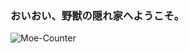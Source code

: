 ### おいおい、野獣の隠れ家へようこそ。
![Moe-Counter](https://count.getloli.com/get/@Akari%20Azusagawa?theme=rule34)
  
<!-- ### Github stats  
[![akari](https://raw.githubusercontent.com/whyakari/whyakari/master/generated/overview.svg)](https://github.com/whyakari)
[![akari](https://raw.githubusercontent.com/whyakari/whyakari/master/generated/languages.svg)](https://github.com/whyakari) -->
